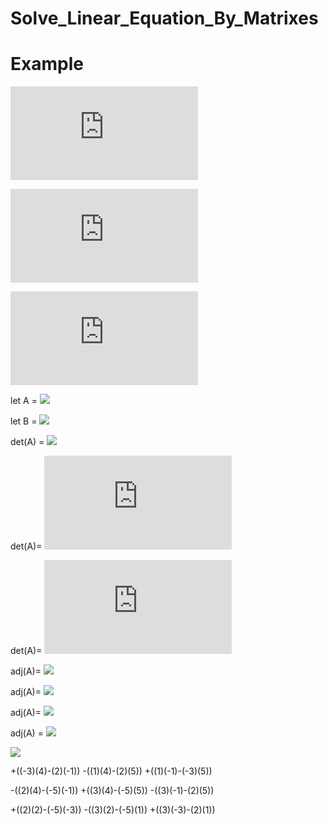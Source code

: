 # Solve_Linear_Equation_By_Matrixes

# Example

![](https://latex.codecogs.com/gif.latex?3x+2y-5z=12)

![](https://latex.codecogs.com/gif.latex?x-3y+2z=-13)

![](https://latex.codecogs.com/gif.latex?5x-y+4z=10)

let A = 
![](https://latex.codecogs.com/gif.latex?\begin{bmatrix}3&2&-5\\\\1&-3&2\\\\5&-1&4\end{bmatrix})

let B = 
![](https://latex.codecogs.com/gif.latex?\begin{bmatrix}12\\\\-13\\\\10\end{bmatrix})

det(A) = 
![](https://latex.codecogs.com/gif.latex?3\times\begin{bmatrix}-3&2\\\\-1&4\end{bmatrix}-2\times\begin{bmatrix}1&2\\\\5&4\end{bmatrix}+5\times\begin{bmatrix}1&-3\\\\5&-1\end{bmatrix})

det(A)=
![](https://latex.codecogs.com/gif.latex?-3((-3)(4)-(2)(-1))-(2)((1)(4)-(2)(5))+(-5)((1)(-1)-(-3)(5)))

det(A)=
![](https://latex.codecogs.com/gif.latex?-88)

adj(A)=
![](https://latex.codecogs.com/gif.latex?\begin{bmatrix}+\begin{bmatrix}-3&2\\\\-1&4\end{bmatrix}&-\begin{bmatrix}1&2\\\\5&4\end{bmatrix}&+\begin{bmatrix}1&-3\\\\5&-1\end{bmatrix}\\\\-\begin{bmatrix}2&-5\\\\-1&4\end{bmatrix}&+\begin{bmatrix}3&-5\\\\5&4\end{bmatrix}&-\begin{bmatrix}3&2\\\\5&-1\end{bmatrix}\\\\+\begin{bmatrix}2&-5\\\\-3&2\end{bmatrix}&-\begin{bmatrix}3&-5\\\\1&2\end{bmatrix}&+\begin{bmatrix}3&2\\\\1&-3\end{bmatrix}\end{bmatrix}^T)

adj(A)=
![](https://latex.codecogs.com/gif.latex?\begin{bmatrix}+((-3)(4)-(2)(-1))&-((1)(4)-(2)(5))&+((1)(-1)-(-3)(5))\\\\-((2)(4)-(-5)(-1))&+((3)(4)-(-5)(5))&-((3)(-1)-(2)(5))\\\\+((2)(2)-(-5)(-3))&-((3)(2)-(-5)(1))&+((3)(-3)-(2)(1))\end{bmatrix}^T)

adj(A)=
![](https://latex.codecogs.com/gif.latex?\begin{bmatrix}-10&6&14\\\\3&37&13\\\\-11&-11&-11\end{bmatrix}^T)

adj(A) = 
![](https://latex.codecogs.com/gif.latex?\begin{bmatrix}-10&3&-11\\\\6&36&-11\\\\14&13&-11\end{bmatrix})

![](https://latex.codecogs.com/gif.latex?\begin{bmatrix}\end{bmatrix})

+((-3)(4)-(2)(-1))
-((1)(4)-(2)(5))
+((1)(-1)-(-3)(5))

-((2)(4)-(-5)(-1))
+((3)(4)-(-5)(5))
-((3)(-1)-(2)(5))

+((2)(2)-(-5)(-3))
-((3)(2)-(-5)(1))
+((3)(-3)-(2)(1))
